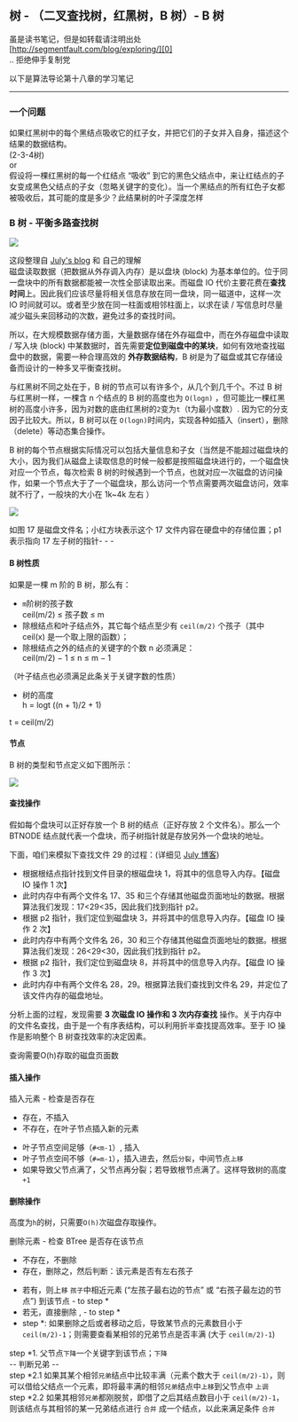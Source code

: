 ## 树 - （二叉查找树，红黑树，B 树）- B 树 

虽是读书笔记，但是如转载请注明出处 [http://segmentfault.com/blog/exploring/][0]  
.. 拒绝伸手复制党

以下是算法导论第十八章的学习笔记

- - -

### 一个问题

如果红黑树中的每个黑结点吸收它的红子女，并把它们的子女并入自身，描述这个结果的数据结构。  
(2-3-4树)  
or  
假设将一棵红黑树的每一个红结点 “吸收” 到它的黑色父结点中，来让红结点的子女变成黑色父结点的子女（忽略关键字的变化）。当一个黑结点的所有红色子女都被吸收后，其可能的度是多少？此结果树的叶子深度怎样

### B 树 - 平衡多路查找树

![][1]

这段整理自 [July's blog][2] 和 自己的理解  
磁盘读取数据（把数据从外存调入内存）是以盘块 (block) 为基本单位的。位于同一盘块中的所有数据都能被一次性全部读取出来。而磁盘 IO 代价主要花费在**查找时间**上。因此我们应该尽量将相关信息存放在同一盘块，同一磁道中，这样一次 IO 时间就可以。或者至少放在同一柱面或相邻柱面上，以求在读 / 写信息时尽量减少磁头来回移动的次数，避免过多的查找时间。

所以，在大规模数据存储方面，大量数据存储在外存磁盘中，而在外存磁盘中读取 / 写入块 (block) 中某数据时，首先需要**定位到磁盘中的某块**，如何有效地查找磁盘中的数据，需要一种合理高效的 **外存数据结构**，B 树是为了磁盘或其它存储设备而设计的一种多叉平衡查找树。

与红黑树不同之处在于，B 树的节点可以有许多个，从几个到几千个。不过 B 树与红黑树一样，一棵含 n 个结点的 B 树的高度也为 `O(logn)` ，但可能比一棵红黑树的高度小许多，因为对数的底由红黑树的`2`变为`t`（t为最小度数）. 因为它的分支因子比较大。所以，B 树可以在 `O(logn)`时间内，实现各种如插入（insert），删除（delete）等动态集合操作。

B 树的每个节点根据实际情况可以包括大量信息和子女（当然是不能超过磁盘块的大小，因为我们从磁盘上读取信息的时候一般都是按照磁盘块进行的，一个磁盘快对应一个节点，每次检索 B 树的时候遇到一个节点，也就对应一次磁盘的访问操作，如果一个节点大于了一个磁盘块，那么访问一个节点需要两次磁盘访问，效率就不行了，一般块的大小在 1k~4k 左右 ）

![][3]

  
如图 17 是磁盘文件名；小红方块表示这个 17 文件内容在硬盘中的存储位置；p1 表示指向 17 左子树的指针- - -

#### B 树性质

如果是一棵 m 阶的 B 树，那么有：

* `m`阶树的孩子数  
ceil(m/2) ≤ 孩子数 ≤ m
* 除根结点和叶子结点外，其它每个结点至少有 `ceil(m/2)` 个孩子（其中 ceil(x) 是一个取上限的函数）；
* 除根结点之外的结点的关键字的个数 n 必须满足：  
ceil(m/2) − 1 ≤ n ≤ m − 1

（叶子结点也必须满足此条关于关键字数的性质）
* 树的高度  
h = logt ((n + 1)/2 + 1)

  
t = ceil(m/2)

#### 节点

B 树的类型和节点定义如下图所示：

![][4]

#### 查找操作

假如每个盘块可以正好存放一个 B 树的结点（正好存放 2 个文件名）。那么一个 BTNODE 结点就代表一个盘块，而子树指针就是存放另外一个盘块的地址。

下面，咱们来模拟下查找文件 29 的过程：(详细见 [July 博客][2])

* 根据根结点指针找到文件目录的根磁盘块 1，将其中的信息导入内存。【磁盘 IO 操作 1 次】
* 此时内存中有两个文件名 17、35 和三个存储其他磁盘页面地址的数据。根据算法我们发现：17<29<35，因此我们找到指针 p2。
* 根据 p2 指针，我们定位到磁盘块 3，并将其中的信息导入内存。【磁盘 IO 操作 2 次】
* 此时内存中有两个文件名 26，30 和三个存储其他磁盘页面地址的数据。根据算法我们发现：26<29<30，因此我们找到指针 p2。
* 根据 p2 指针，我们定位到磁盘块 8，并将其中的信息导入内存。【磁盘 IO 操作 3 次】
* 此时内存中有两个文件名 28，29。根据算法我们查找到文件名 29，并定位了该文件内存的磁盘地址。

分析上面的过程，发现需要 **3 次磁盘 IO 操作和 3 次内存查找** 操作。关于内存中的文件名查找，由于是一个有序表结构，可以利用折半查找提高效率。至于 IO 操作是影响整个 B 树查找效率的决定因素。

查询需要O(h)存取的磁盘页面数

#### 插入操作

插入元素 - 检查是否存在  
- 存在，不插入  
- 不存在，在叶子节点插入新的元素

* 叶子节点空间足够（`#<m-1`）, 插入
* 叶子节点空间不够（`#=m-1`），插入进去，然后`分裂`，中间节点`上移`
* 如果导致父节点满了，父节点再分裂；若导致根节点满了。这样导致树的高度`+1`

#### 删除操作

高度为`h`的树，只需要`O(h)`次磁盘存取操作。

删除元素 - 检查 BTree 是否存在该节点  
- 不存在，不删除  
- 存在，删除之，然后判断：该元素是否有左右孩子

* 若有，则上`移` `孩子`中相近元素 (“左孩子最右边的节点” 或 “右孩子最左边的节点”) 到该节点 - to step *
* 若无，直接删除 , - to step *
* step *: 如果删除之后或者移动之后，导致某节点的元素数目小于 `ceil(m/2)-1`；则需要查看某相邻的兄弟节点是否丰满 (大于 `ceil(m/2)-1`)

step *1. 父节点`下降`一个关键字到该节点；`下降`  
-- 判断兄弟 --  
step *2.1 如果其某个相邻`兄弟`结点中比较丰满（元素个数大于 `ceil(m/2)-1）`，则可以借给父结点一个元素，即将最丰满的相邻`兄弟`结点中`上移`到父节点中 `上调`  
step *2.2 如果其相邻`兄弟`都刚脱贫，即借了之后其结点数目小于 `ceil(m/2)-1`，则该结点与其相邻的某一兄弟结点进行 `合并` 成一个结点，以此来满足条件 `合并`

[0]: http://segmentfault.com/blog/exploring/
[1]: ./img/bVlb8x.png
[2]: http://taop.marchtea.com/03.02.html
[3]: ./img/bVlcai.png
[4]: ./img/bVlcsK.png